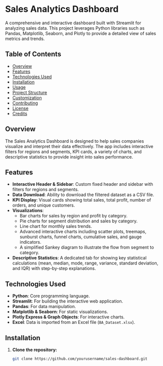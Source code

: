 # Sales Analytics Dashboard

A comprehensive and interactive dashboard built with Streamlit for analyzing sales data. This project leverages Python libraries such as Pandas, Matplotlib, Seaborn, and Plotly to provide a detailed view of sales metrics and trends.

## Table of Contents

- [Overview](#overview)
- [Features](#features)
- [Technologies Used](#technologies-used)
- [Installation](#installation)
- [Usage](#usage)
- [Project Structure](#project-structure)
- [Customization](#customization)
- [Contributing](#contributing)
- [License](#license)
- [Credits](#credits)

## Overview

The Sales Analytics Dashboard is designed to help sales companies visualize and interpret their data effectively. The app includes interactive filters for regions and segments, KPI cards, a variety of charts, and descriptive statistics to provide insight into sales performance.

## Features

- **Interactive Header & Sidebar**: Custom fixed header and sidebar with filters for regions and segments.
- **Data Download**: Ability to download the filtered dataset as a CSV file.
- **KPI Display**: Visual cards showing total sales, total profit, number of orders, and unique customers.
- **Visualizations**:
  - Bar charts for sales by region and profit by category.
  - Pie charts for segment distribution and sales by category.
  - Line chart for monthly sales trends.
  - Advanced interactive charts including scatter plots, treemaps, sunburst charts, funnel charts, cumulative sales, and gauge indicators.
  - A simplified Sankey diagram to illustrate the flow from segment to category.
- **Descriptive Statistics**: A dedicated tab for showing key statistical calculations (mean, median, mode, range, variance, standard deviation, and IQR) with step-by-step explanations.

## Technologies Used

- **Python**: Core programming language.
- **Streamlit**: For building the interactive web application.
- **Pandas**: For data manipulation.
- **Matplotlib & Seaborn**: For static visualizations.
- **Plotly Express & Graph Objects**: For interactive charts.
- **Excel**: Data is imported from an Excel file (`BA_Dataset.xlsx`).

## Installation

1. **Clone the repository:**

   ```bash
   git clone https://github.com/yourusername/sales-dashboard.git
